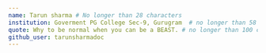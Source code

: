 ```yaml
---
name: Tarun sharma # No longer than 28 characters
institution: Goverment PG College Sec-9, Gurugram  # no longer than 58 characters
quote: Why to be normal when you can be a BEAST. # no longer than 100 characters, avoid using quotes(") to guarantee the format remains the same.
github_user: tarunsharmadoc
---
```

